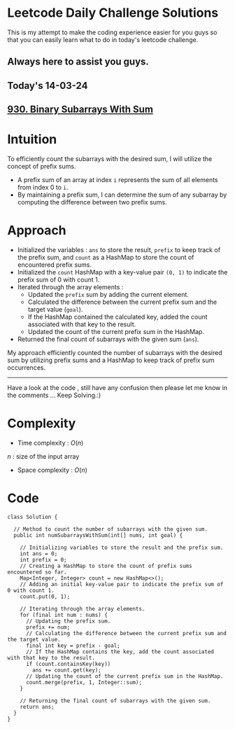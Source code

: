 # Leetcode Daily Challenge Solutions

This is my attempt to make the coding experience easier for you guys so that you can easily learn what to do in today's leetcode challenge.

## Always here to assist you guys.

## Today's 14-03-24 

## [930. Binary Subarrays With Sum](https://leetcode.com/problems/binary-subarrays-with-sum/description/?envType=daily-question&envId=2024-03-14)

# Intuition
<!-- Describe your first thoughts on how to solve this problem. -->
To efficiently count the subarrays with the desired sum, I will utilize the concept of prefix sums.
- A prefix sum of an array at index `i` represents the sum of all elements from index 0 to `i`.
- By maintaining a prefix sum, I can determine the sum of any subarray by computing the difference between two prefix sums.

# Approach
<!-- Describe your approach to solving the problem. -->
- Initialized the variables : `ans` to store the result, `prefix` to keep track of the prefix sum, and `count` as a HashMap to store the count of encountered prefix sums.
- Initialized the `count` HashMap with a key-value pair `(0, 1)` to indicate the prefix sum of 0 with count 1.
- Iterated through the array elements :
    - Updated the `prefix` sum by adding the current element.
    - Calculated the difference between the current prefix sum and the target value (`goal`).
    - If the HashMap contained the calculated key, added the count associated with that key to the result.
    - Updated the count of the current prefix sum in the HashMap.
- Returned the final count of subarrays with the given sum (`ans`).

My approach efficiently counted the number of subarrays with the desired sum by utilizing prefix sums and a HashMap to keep track of prefix sum occurrences.

---
Have a look at the code , still have any confusion then please let me know in the comments ... Keep Solving.:)
# Complexity
- Time complexity : $O(n)$
<!-- Add your time complexity here, e.g. $$O(n)$$ -->
$n$ : size of the input array
- Space complexity : $O(n)$
<!-- Add your space complexity here, e.g. $$O(n)$$ -->

# Code
```
class Solution {
  
  // Method to count the number of subarrays with the given sum.
  public int numSubarraysWithSum(int[] nums, int goal) {

    // Initializing variables to store the result and the prefix sum.
    int ans = 0;
    int prefix = 0;
    // Creating a HashMap to store the count of prefix sums encountered so far.
    Map<Integer, Integer> count = new HashMap<>();
    // Adding an initial key-value pair to indicate the prefix sum of 0 with count 1.
    count.put(0, 1);

    // Iterating through the array elements.
    for (final int num : nums) {
      // Updating the prefix sum.
      prefix += num;
      // Calculating the difference between the current prefix sum and the target value.
      final int key = prefix - goal;
      // If the HashMap contains the key, add the count associated with that key to the result.
      if (count.containsKey(key))
        ans += count.get(key);
      // Updating the count of the current prefix sum in the HashMap.
      count.merge(prefix, 1, Integer::sum);
    }

    // Returning the final count of subarrays with the given sum.
    return ans;
  }
}
```
